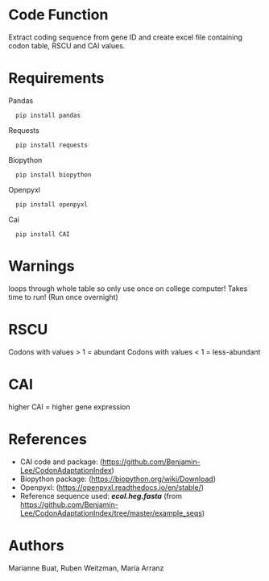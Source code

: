# Code Function
Extract coding sequence from gene ID and create excel file containing codon table, RSCU and CAI values.

# Requirements
Pandas
```
  pip install pandas
```
Requests
```
  pip install requests
```
Biopython
```
  pip install biopython
```
Openpyxl 
```
  pip install openpyxl
```
Cai
```
  pip install CAI
```

# Warnings
loops through whole table so only use once on college computer!
Takes time to run! (Run once overnight)

# RSCU
Codons with values > 1 = abundant
Codons with values < 1 = less-abundant

# CAI
higher CAI = higher gene expression

# References
- CAI code and package: (https://github.com/Benjamin-Lee/CodonAdaptationIndex)
- Biopython package: (https://biopython.org/wiki/Download)
- Openpyxl: (https://openpyxl.readthedocs.io/en/stable/)
- Reference sequence used: **_ecol.heg.fasta_** (from https://github.com/Benjamin-Lee/CodonAdaptationIndex/tree/master/example_seqs)

# Authors 
Marianne Buat, Ruben Weitzman, Maria Arranz

